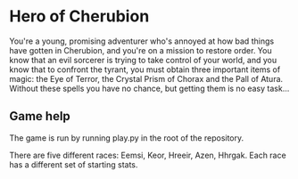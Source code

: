 # Hero of Cherubion

You're a young, promising adventurer who's annoyed at how bad things have gotten in Cherubion, and you're on a mission to restore order. You know that an evil sorcerer is trying to take control of your world, and you know that to confront the tyrant, you must obtain three important items of magic: the Eye of Terror, the Crystal Prism of Chorax and the Pall of Atura. Without these spells you have no chance, but getting them is no easy task...

## Game help

The game is run by running play.py in the root of the repository.

There are five different races: Eemsi, Keor, Hreeir, Azen, Hhrgak. Each race has a different set of starting stats.